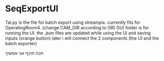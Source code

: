 # SeqExportUI
Tal.py is the file for batch export using streampix.
currently fits for OperatingRoom4. (change CAM_DIR according to OR)
GUI folder is for running the UI. the .json files are updated while using the Ui and saving inputs (orange button)
later i will connect the 2 components (the UI and the batch exporter)

חכה תיכף אני אמשיך